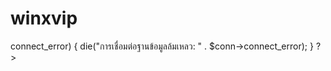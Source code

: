 # winxvip
<?php 
  $servername = "localhost";
  $username = "root";
  $password = "";
  $dbname = "xxx";

  // สร้างการเชื่อมต่อ
  $conn = new mysqli($servername, $username, $password, $dbname);

  // ตรวจสอบการเชื่อมต่อ
  if ($conn->connect_error) {
      die("การเชื่อมต่อฐานข้อมูลล้มเหลว: " . $conn->connect_error);
  }
     ?>

